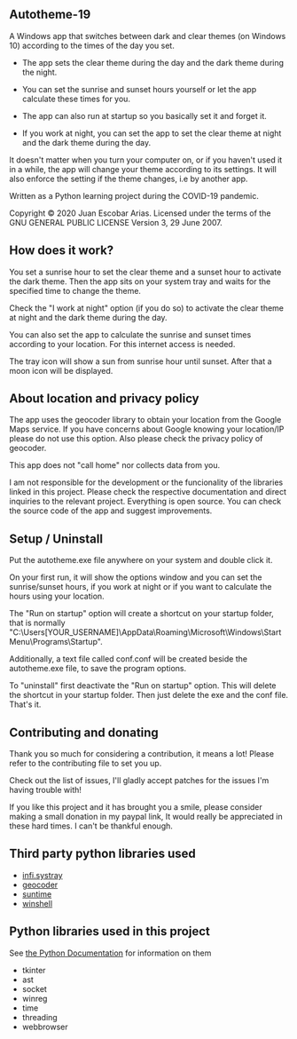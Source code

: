 ## Autotheme-19
A Windows app that switches between dark and clear themes (on Windows 10) according to the times of the day you set. 

- The app sets the clear theme during the day and the dark theme during the night.

- You can set the sunrise and sunset hours yourself or let the app calculate these times for you.

- The app can also run at startup so you basically set it and forget it. 

- If you work at night, you can set the app to set the clear theme at night and the dark theme during the day.

It doesn't matter when you turn your computer on, or if you haven't used it in a while, the app will change your theme according to its settings. It will also enforce the setting if the theme changes, i.e by another app.

Written as a Python learning project during the COVID-19 pandemic.

Copyright © 2020 Juan Escobar Arias. Licensed under the terms of the GNU GENERAL PUBLIC LICENSE Version 3, 29 June 2007.

## How does it work?
You set a sunrise hour to set the clear theme and a sunset hour to activate the dark theme. Then the app sits on your system tray and waits for the specified time to change the theme.

Check the "I work at night" option (if you do so) to activate the clear theme at night and the dark theme during the day.

You can also set the app to calculate the sunrise and sunset times according to your location. For this internet access is needed.

The tray icon will show a sun from sunrise hour until sunset. After that a moon icon will be displayed.

## About location and privacy policy
The app uses the geocoder library to obtain your location from the Google Maps service. If you have concerns about Google knowing your location/IP please do not use this option. Also please check the privacy policy of geocoder.

This app does not "call home" nor collects data from you.

I am not responsible for the development or the funcionality of the libraries linked in this project. Please check the respective documentation and direct inquiries to the relevant project. Everything is open source. You can check the source code of the app and suggest improvements.

## Setup / Uninstall
Put the autotheme.exe file anywhere on your system and double click it.

On your first run, it will show the options window and you can set the sunrise/sunset hours, if you work at night or if you want to calculate the hours using your location.

The "Run on startup" option will create a shortcut on your startup folder, that is normally "C:\Users\[YOUR_USERNAME]\AppData\Roaming\Microsoft\Windows\Start Menu\Programs\Startup".

Additionally, a text file called conf.conf will be created beside the autotheme.exe file, to save the program options.

To "uninstall" first deactivate the "Run on startup" option. This will delete the shortcut in your startup folder. Then just delete the exe and the conf file. That's it.

## Contributing and donating

Thank you so much for considering a contribution, it means a lot! Please refer to the contributing file to set you up.

Check out the list of issues, I'll gladly accept patches for the issues I'm having trouble with!

If you like this project and it has brought you a smile, please consider making a small donation in my paypal link, It would really be appreciated in these hard times. I can't be thankful enough.

## Third party python libraries used
- [infi.systray](https://github.com/Infinidat/infi.systray)
- [geocoder](https://github.com/DenisCarriere/geocoder)
- [suntime](https://github.com/SatAgro/suntime)
- [winshell](http://github.com/tjguk/winshell>)

## Python libraries used in this project 
See [the Python Documentation](https://docs.python.org) for information on them

- tkinter
- ast
- socket
- winreg
- time
- threading
- webbrowser
